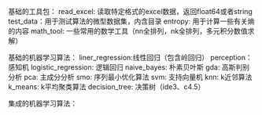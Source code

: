 基础的工具包：
read_excel: 读取特定格式的excel数据，返回float64或者string
test_data：用于测试算法的微型数据集，内含目录
entropy: 用于计算一些有关熵的内容
math_tool: 一些常用的数学工具（nn全排列，nk全排列，多元积分数值求解）

基础的机器学习算法：
liner_regression:线性回归（包含岭回归）
perception：感知机
logistic_regression: 逻辑回归
naive_bayes: 朴素贝叶斯
gda: 高斯判别分析
pca: 主成分分析
smo: 序列最小优化算法
svm: 支持向量机
knn: k近邻算法
k_means: k平均聚类算法
decision_tree: 决策树（ide3、c4.5）

集成的机器学习算法：
